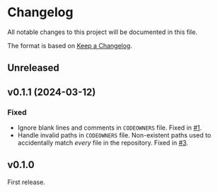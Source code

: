 # Changelog

All notable changes to this project will be documented in this file.

The format is based on [Keep a Changelog](https://keepachangelog.com/en/1.0.0/).

## Unreleased

## v0.1.1 (2024-03-12)

### Fixed

- Ignore blank lines and comments in `CODEOWNERS` file.
  Fixed in [#1](https://github.com/samueljsb/codeowners-diff/pull/1).
- Handle invalid paths in `CODEOWNERS` file.
  Non-existent paths used to accidentally match *every* file in the repository.
  Fixed in [#3](https://github.com/samueljsb/codeowners-diff/pull/3).

## v0.1.0

First release.
